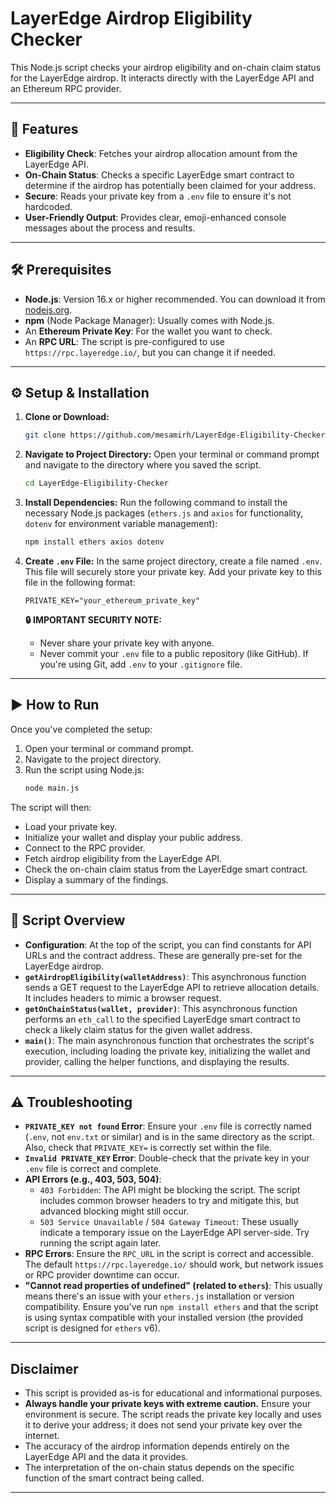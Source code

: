 # LayerEdge Airdrop Eligibility Checker

This Node.js script checks your airdrop eligibility and on-chain claim status for the LayerEdge airdrop. It interacts directly with the LayerEdge API and an Ethereum RPC provider.

---

## 🚀 Features

- **Eligibility Check**: Fetches your airdrop allocation amount from the LayerEdge API.
- **On-Chain Status**: Checks a specific LayerEdge smart contract to determine if the airdrop has potentially been claimed for your address.
- **Secure**: Reads your private key from a `.env` file to ensure it's not hardcoded.
- **User-Friendly Output**: Provides clear, emoji-enhanced console messages about the process and results.

---

## 🛠️ Prerequisites

- **Node.js**: Version 16.x or higher recommended. You can download it from [nodejs.org](https://nodejs.org/).
- **npm** (Node Package Manager): Usually comes with Node.js.
- An **Ethereum Private Key**: For the wallet you want to check.
- An **RPC URL**: The script is pre-configured to use `https://rpc.layeredge.io/`, but you can change it if needed.

---

## ⚙️ Setup & Installation

1.  **Clone or Download:**
    ```bash
    git clone https://github.com/mesamirh/LayerEdge-Eligibility-Checker.git
    ```
2.  **Navigate to Project Directory:**
    Open your terminal or command prompt and navigate to the directory where you saved the script.

    ```bash
    cd LayerEdge-Eligibility-Checker
    ```

3.  **Install Dependencies:**
    Run the following command to install the necessary Node.js packages (`ethers.js` and `axios` for functionality, `dotenv` for environment variable management):

    ```bash
    npm install ethers axios dotenv
    ```

4.  **Create `.env` File:**
    In the same project directory, create a file named `.env`. This file will securely store your private key. Add your private key to this file in the following format:

    ```env
    PRIVATE_KEY="your_ethereum_private_key"
    ```

    **🔒 IMPORTANT SECURITY NOTE:**

    - Never share your private key with anyone.
    - Never commit your `.env` file to a public repository (like GitHub). If you're using Git, add `.env` to your `.gitignore` file.

---

## ▶️ How to Run

Once you've completed the setup:

1.  Open your terminal or command prompt.
2.  Navigate to the project directory.
3.  Run the script using Node.js:
    ```bash
    node main.js
    ```

The script will then:

- Load your private key.
- Initialize your wallet and display your public address.
- Connect to the RPC provider.
- Fetch airdrop eligibility from the LayerEdge API.
- Check the on-chain claim status from the LayerEdge smart contract.
- Display a summary of the findings.

---

## 📄 Script Overview

- **Configuration**: At the top of the script, you can find constants for API URLs and the contract address. These are generally pre-set for the LayerEdge airdrop.
- **`getAirdropEligibility(walletAddress)`**: This asynchronous function sends a GET request to the LayerEdge API to retrieve allocation details. It includes headers to mimic a browser request.
- **`getOnChainStatus(wallet, provider)`**: This asynchronous function performs an `eth_call` to the specified LayerEdge smart contract to check a likely claim status for the given wallet address.
- **`main()`**: The main asynchronous function that orchestrates the script's execution, including loading the private key, initializing the wallet and provider, calling the helper functions, and displaying the results.

---

## ⚠️ Troubleshooting

- **`PRIVATE_KEY not found` Error**: Ensure your `.env` file is correctly named (`.env`, not `env.txt` or similar) and is in the same directory as the script. Also, check that `PRIVATE_KEY=` is correctly set within the file.
- **`Invalid PRIVATE_KEY` Error**: Double-check that the private key in your `.env` file is correct and complete.
- **API Errors (e.g., 403, 503, 504)**:
  - `403 Forbidden`: The API might be blocking the script. The script includes common browser headers to try and mitigate this, but advanced blocking might still occur.
  - `503 Service Unavailable` / `504 Gateway Timeout`: These usually indicate a temporary issue on the LayerEdge API server-side. Try running the script again later.
- **RPC Errors**: Ensure the `RPC_URL` in the script is correct and accessible. The default `https://rpc.layeredge.io/` should work, but network issues or RPC provider downtime can occur.
- **"Cannot read properties of undefined" (related to `ethers`)**: This usually means there's an issue with your `ethers.js` installation or version compatibility. Ensure you've run `npm install ethers` and that the script is using syntax compatible with your installed version (the provided script is designed for `ethers` v6).

---

## Disclaimer

- This script is provided as-is for educational and informational purposes.
- **Always handle your private keys with extreme caution.** Ensure your environment is secure. The script reads the private key locally and uses it to derive your address; it does not send your private key over the internet.
- The accuracy of the airdrop information depends entirely on the LayerEdge API and the data it provides.
- The interpretation of the on-chain status depends on the specific function of the smart contract being called.

---
